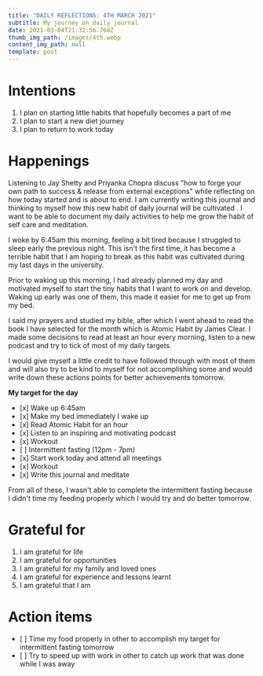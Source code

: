 ```yaml
---
title: "DAILY REFLECTIONS: 4TH MARCH 2021"
subtitle: My journey on daily journal
date: 2021-03-04T21:32:56.768Z
thumb_img_path: /images/4th.webp
content_img_path: null
template: post
---
```

# Intentions

1. I plan on starting little habits that hopefully becomes a part of me
2. I plan to start a new diet journey
3. I plan to return to work today

# Happenings

Listening to Jay Shetty and Priyanka Chopra discuss "how to forge your own path to success & release from external exceptions" while reflecting on how today started and is about to end. I am currently writing this journal and thinking to myself how this new habit of daily journal will be cultivated . I want to be able to document my daily activities to help me grow the habit of self care and meditation.

I woke by 6:45am this morning, feeling a bit tired because I struggled to sleep early the previous night. This isn't the first time, it has become a terrible habit that I am hoping to break as this habit was cultivated during my last days in the university.

Prior to waking up this morning, I had already planned my day and motivated myself to start the tiny habits that I want to work on and develop. Waking up early was one of them, this made it easier for me to get up from my bed.

I said my prayers and studied my bible, after which I went ahead to read the book I have selected for the month which is Atomic Habit by James Clear. I made some decisions to read at least an hour every morning, listen to a new podcast and try to tick of most of my daily targets.

I would give myself a little credit to have followed through with most of them and will also try to be kind to myself for not accomplishing some and would write down these actions points for better achievements tomorrow.

**My target for the day**

* \[x] Wake up 6:45am
* \[x] Make my bed immediately I wake up
* \[x] Read Atomic Habit for an hour
* \[x] Listen to an inspiring and motivating podcast
* \[x] Workout
* \[ ] Intermittent fasting (12pm - 7pm)
* \[x] Start work today and attend all meetings
* \[x] Workout
* \[x] Write this journal and meditate

From all of these, I wasn't able to complete the intermittent fasting because I didn't time my feeding properly which I would try and do better tomorrow.

# Grateful for

1. I am grateful for life
2. I am grateful for opportunities
3. I am grateful for my family and loved ones
4. I am grateful for experience and lessons learnt
5. I am grateful that I am

# Action items

* \[ ] Time my food properly in other to accomplish my target for intermittent fasting tomorrow
* \[ ] Try to speed up with work in other to catch up work that was done while I was away